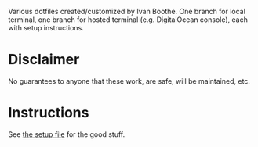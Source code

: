 Various dotfiles created/customized by Ivan Boothe. One branch for local
terminal, one branch for hosted terminal (e.g. DigitalOcean console), each with
setup instructions.

<!-- The following section, from "ts" to "te", is an automatically-generated
  table of contents, updated whenever this file changes. Do not edit within
  this section. -->

<!--ts--><!--te-->

# Disclaimer

No guarantees to anyone that these work, are safe, will be maintained, etc.

# Instructions

See [the setup file](SETUP.md) for the good stuff.
